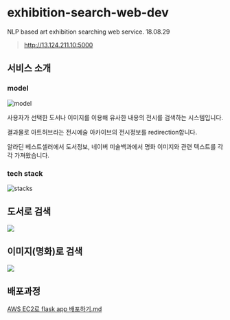 # exhibition-search-web-dev

NLP based art exhibition searching web service. 18.08.29

> http://13.124.211.10:5000

## 서비스 소개
### model
![model](https://user-images.githubusercontent.com/38183218/54471483-f9d00100-47fc-11e9-8aeb-4368cba740b1.PNG)

사용자가 선택한 도서나 이미지를 이용해 유사한 내용의 전시를 검색하는 시스템입니다.

결과물로 아트허브라는 전시예술 아카이브의 전시정보를 redirection합니다.

알라딘 베스트셀러에서 도서정보, 네이버 미술백과에서 명화 이미지와 관련 텍스트를 각각 가져왔습니다.

### tech stack
![stacks](https://user-images.githubusercontent.com/38183218/54471484-fb99c480-47fc-11e9-85bc-3f379e73a8ee.PNG)


## 도서로 검색
![](https://user-images.githubusercontent.com/38183218/54409401-f0c22f80-4729-11e9-9821-73ce5e778d8a.png)


## 이미지(명화)로 검색
![](https://user-images.githubusercontent.com/38183218/54409403-f1f35c80-4729-11e9-9822-68d886aaf012.png)

## 배포과정
[AWS EC2로 flask app 배포하기.md](https://github.com/chankoo/TIL/blob/master/flask/AWS%20EC2%EB%A1%9C%20flask%20app%20%EB%B0%B0%ED%8F%AC%ED%95%98%EA%B8%B0.md)

